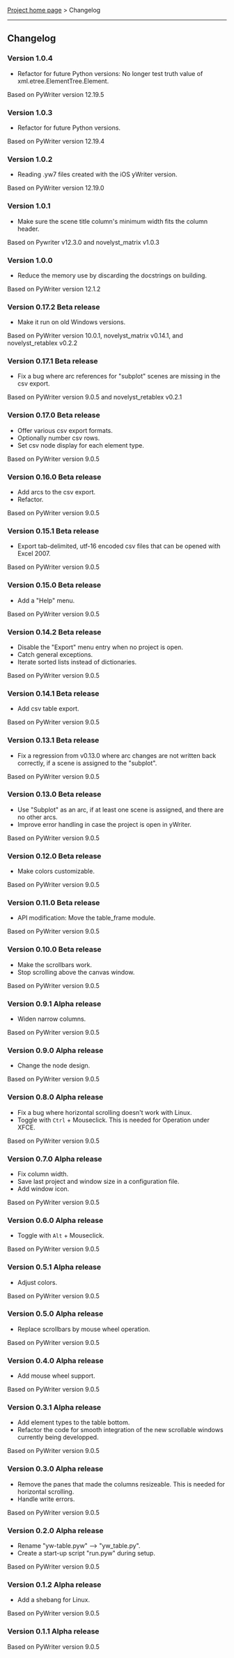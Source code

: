 [Project home page](index) > Changelog

------------------------------------------------------------------------

## Changelog


### Version 1.0.4

- Refactor for future Python versions: No longer test truth value of
xml.etree.ElementTree.Element.

Based on PyWriter version 12.19.5

### Version 1.0.3

- Refactor for future Python versions.

Based on PyWriter version 12.19.4

### Version 1.0.2

- Reading .yw7 files created with the iOS yWriter version.

Based on PyWriter version 12.19.0

### Version 1.0.1

- Make sure the scene title column's minimum width fits the column header.

Based on Pywriter v12.3.0 and novelyst_matrix v1.0.3

### Version 1.0.0

- Reduce the memory use by discarding the docstrings on building.

Based on PyWriter version 12.1.2

### Version 0.17.2 Beta release

- Make it run on old Windows versions.

Based on PyWriter version 10.0.1, novelyst_matrix v0.14.1, and novelyst_retablex v0.2.2

### Version 0.17.1 Beta release

- Fix a bug where arc references for "subplot" scenes are missing in the csv export.

Based on PyWriter version 9.0.5 and novelyst_retablex v0.2.1

### Version 0.17.0 Beta release

- Offer various csv export formats.
- Optionally number csv rows.
- Set csv node display for each element type.

Based on PyWriter version 9.0.5

### Version 0.16.0 Beta release

- Add arcs to the csv export.
- Refactor.

Based on PyWriter version 9.0.5

### Version 0.15.1 Beta release

- Export tab-delimited, utf-16 encoded csv files that can be opened with Excel 2007.

Based on PyWriter version 9.0.5

### Version 0.15.0 Beta release

- Add a "Help" menu.

Based on PyWriter version 9.0.5

### Version 0.14.2 Beta release

- Disable the "Export" menu entry when no project is open. 
- Catch general exceptions.
- Iterate sorted lists instead of dictionaries.

Based on PyWriter version 9.0.5

### Version 0.14.1 Beta release

- Add csv table export.

Based on PyWriter version 9.0.5

### Version 0.13.1 Beta release

- Fix a regression from v0.13.0 where arc changes are not written back correctly, if a scene is assigned to the "subplot".

Based on PyWriter version 9.0.5

### Version 0.13.0 Beta release

- Use "Subplot" as an arc, if at least one scene is assigned, and there are no other arcs.
- Improve error handling in case the project is open in yWriter.

Based on PyWriter version 9.0.5

### Version 0.12.0 Beta release

- Make colors customizable.

Based on PyWriter version 9.0.5

### Version 0.11.0 Beta release

- API modification: Move the table_frame module.

Based on PyWriter version 9.0.5

### Version 0.10.0 Beta release

- Make the scrollbars work.
- Stop scrolling above the canvas window.

Based on PyWriter version 9.0.5

### Version 0.9.1 Alpha release

- Widen narrow columns.

Based on PyWriter version 9.0.5

### Version 0.9.0 Alpha release

- Change the node design.

Based on PyWriter version 9.0.5

### Version 0.8.0 Alpha release

- Fix a bug where horizontal scrolling doesn't work with Linux.
- Toggle with `Ctrl` + Mouseclick. This is needed for Operation under XFCE.

Based on PyWriter version 9.0.5

### Version 0.7.0 Alpha release

- Fix column width. 
- Save last project and window size in a configuration file.
- Add window icon.

Based on PyWriter version 9.0.5

### Version 0.6.0 Alpha release

- Toggle with `Alt` + Mouseclick.

Based on PyWriter version 9.0.5

### Version 0.5.1 Alpha release

- Adjust colors.

Based on PyWriter version 9.0.5

### Version 0.5.0 Alpha release

- Replace scrollbars by mouse wheel operation.

Based on PyWriter version 9.0.5

### Version 0.4.0 Alpha release

- Add mouse wheel support.

Based on PyWriter version 9.0.5

### Version 0.3.1 Alpha release

- Add element types to the table bottom.
- Refactor the code for smooth integration of the new scrollable windows currently being developped.

Based on PyWriter version 9.0.5

### Version 0.3.0 Alpha release

- Remove the panes that made the columns resizeable.
  This is needed for horizontal scrolling.
- Handle write errors.

Based on PyWriter version 9.0.5

### Version 0.2.0 Alpha release

- Rename "yw-table.pyw" --> "yw_table.py".
- Create a start-up script "run.pyw" during setup.

Based on PyWriter version 9.0.5


### Version 0.1.2 Alpha release

- Add a shebang for Linux.

Based on PyWriter version 9.0.5

### Version 0.1.1 Alpha release

Based on PyWriter version 9.0.5

